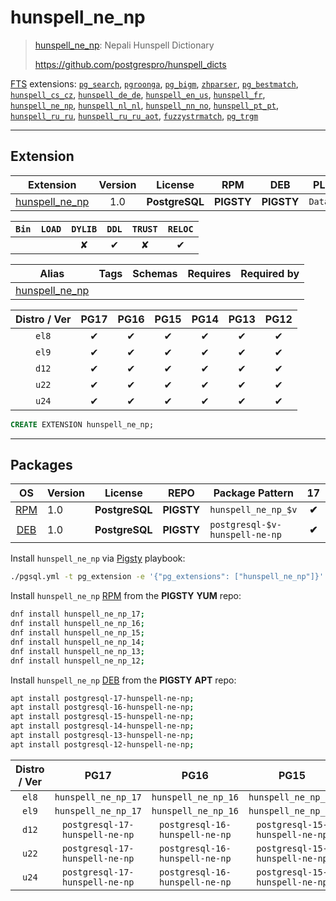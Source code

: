 # hunspell_ne_np


> [hunspell_ne_np](https://github.com/postgrespro/hunspell_dicts): Nepali Hunspell Dictionary
>
> https://github.com/postgrespro/hunspell_dicts





[FTS](/fts) extensions: [`pg_search`](/pg_search), [`pgroonga`](/pgroonga), [`pg_bigm`](/pg_bigm), [`zhparser`](/zhparser), [`pg_bestmatch`](/pg_bestmatch), [`hunspell_cs_cz`](/hunspell_cs_cz), [`hunspell_de_de`](/hunspell_de_de), [`hunspell_en_us`](/hunspell_en_us), [`hunspell_fr`](/hunspell_fr), [`hunspell_ne_np`](/hunspell_ne_np), [`hunspell_nl_nl`](/hunspell_nl_nl), [`hunspell_nn_no`](/hunspell_nn_no), [`hunspell_pt_pt`](/hunspell_pt_pt), [`hunspell_ru_ru`](/hunspell_ru_ru), [`hunspell_ru_ru_aot`](/hunspell_ru_ru_aot), [`fuzzystrmatch`](/fuzzystrmatch), [`pg_trgm`](/pg_trgm)


-------
## Extension


| Extension | Version | License | RPM | DEB | PL |
|-----------|:-------:|:-------:|:---:|:---:|:--:|
| [hunspell_ne_np](https://github.com/postgrespro/hunspell_dicts) | 1.0 | **<span class="tcblue">PostgreSQL</span>** | **<span class="tcwarn">PIGSTY</span>** | **<span class="tcwarn">PIGSTY</span>** | `Data` |



| `Bin` | `LOAD` | `DYLIB` | `DDL` | `TRUST` | `RELOC` |
|:-----:|:------:|:-------:|:-----:|:-------:|:-------:|
|  |  | <span class="tcwarn">✘</span> | <span class="tcblue">✔</span> | <span class="tcwarn">✘</span> | <span class="tcblue">✔</span> |



| Alias | Tags | Schemas | Requires | Required by |
|-------|------|---------|----------|-------------|
| [hunspell_ne_np](/hunspell_ne_np) |  |  |  |  |



| Distro / Ver | PG17 | PG16 | PG15 | PG14 | PG13 | PG12 |
|:------------:|:----:|:----:|:----:|:----:|:----:|:----:|
| `el8` | <span class="tcblue">✔</span> | <span class="tcblue">✔</span> | <span class="tcblue">✔</span> | <span class="tcblue">✔</span> | <span class="tcblue">✔</span> | <span class="tcblue">✔</span> |
| `el9` | <span class="tcblue">✔</span> | <span class="tcblue">✔</span> | <span class="tcblue">✔</span> | <span class="tcblue">✔</span> | <span class="tcblue">✔</span> | <span class="tcblue">✔</span> |
| `d12` | <span class="tcblue">✔</span> | <span class="tcblue">✔</span> | <span class="tcblue">✔</span> | <span class="tcblue">✔</span> | <span class="tcblue">✔</span> | <span class="tcblue">✔</span> |
| `u22` | <span class="tcblue">✔</span> | <span class="tcblue">✔</span> | <span class="tcblue">✔</span> | <span class="tcblue">✔</span> | <span class="tcblue">✔</span> | <span class="tcblue">✔</span> |
| `u24` | <span class="tcblue">✔</span> | <span class="tcblue">✔</span> | <span class="tcblue">✔</span> | <span class="tcblue">✔</span> | <span class="tcblue">✔</span> | <span class="tcblue">✔</span> |





```sql
CREATE EXTENSION hunspell_ne_np;
```

-----------


## Packages


| OS | Version | License | REPO | Package Pattern | 17 | 16 | 15 | 14 | 13 | 12 | Dependency |
|:--:|---------|:-------:|:----:|-----------------|:--:|:--:|:--:|:--:|:--:|:--:|------------|
| [RPM](/rpm) | 1.0 | **<span class="tcblue">PostgreSQL</span>** | **<span class="tcwarn">PIGSTY</span>** | `hunspell_ne_np_$v` | **<span class="tcwarn">✔</span>** | **<span class="tcwarn">✔</span>** | **<span class="tcwarn">✔</span>** | **<span class="tcwarn">✔</span>** | **<span class="tcwarn">✔</span>** | **<span class="tcwarn">✔</span>** |  |
| [DEB](/deb) | 1.0 | **<span class="tcblue">PostgreSQL</span>** | **<span class="tcwarn">PIGSTY</span>** | `postgresql-$v-hunspell-ne-np` | **<span class="tcwarn">✔</span>** | **<span class="tcwarn">✔</span>** | **<span class="tcwarn">✔</span>** | **<span class="tcwarn">✔</span>** | **<span class="tcwarn">✔</span>** | **<span class="tcwarn">✔</span>** |  |



Install `hunspell_ne_np` via [Pigsty](https://pigsty.io/docs/pgext/usage/install/) playbook:

```bash
./pgsql.yml -t pg_extension -e '{"pg_extensions": ["hunspell_ne_np"]}'
```


Install `hunspell_ne_np` [RPM](/rpm) from the **<span class="tcwarn">PIGSTY</span>** **YUM** repo:

```bash
dnf install hunspell_ne_np_17;
dnf install hunspell_ne_np_16;
dnf install hunspell_ne_np_15;
dnf install hunspell_ne_np_14;
dnf install hunspell_ne_np_13;
dnf install hunspell_ne_np_12;
```


Install `hunspell_ne_np` [DEB](/deb) from the **<span class="tcwarn">PIGSTY</span>** **APT** repo:

```bash
apt install postgresql-17-hunspell-ne-np;
apt install postgresql-16-hunspell-ne-np;
apt install postgresql-15-hunspell-ne-np;
apt install postgresql-14-hunspell-ne-np;
apt install postgresql-13-hunspell-ne-np;
apt install postgresql-12-hunspell-ne-np;
```




| Distro / Ver | PG17 | PG16 | PG15 | PG14 | PG13 | PG12 |
|:------------:|:----:|:----:|:----:|:----:|:----:|:----:|
| `el8` | `hunspell_ne_np_17` | `hunspell_ne_np_16` | `hunspell_ne_np_15` | `hunspell_ne_np_14` | `hunspell_ne_np_13` | `hunspell_ne_np_12` |
| `el9` | `hunspell_ne_np_17` | `hunspell_ne_np_16` | `hunspell_ne_np_15` | `hunspell_ne_np_14` | `hunspell_ne_np_13` | `hunspell_ne_np_12` |
| `d12` | `postgresql-17-hunspell-ne-np` | `postgresql-16-hunspell-ne-np` | `postgresql-15-hunspell-ne-np` | `postgresql-14-hunspell-ne-np` | `postgresql-13-hunspell-ne-np` | `postgresql-12-hunspell-ne-np` |
| `u22` | `postgresql-17-hunspell-ne-np` | `postgresql-16-hunspell-ne-np` | `postgresql-15-hunspell-ne-np` | `postgresql-14-hunspell-ne-np` | `postgresql-13-hunspell-ne-np` | `postgresql-12-hunspell-ne-np` |
| `u24` | `postgresql-17-hunspell-ne-np` | `postgresql-16-hunspell-ne-np` | `postgresql-15-hunspell-ne-np` | `postgresql-14-hunspell-ne-np` | `postgresql-13-hunspell-ne-np` | `postgresql-12-hunspell-ne-np` |





